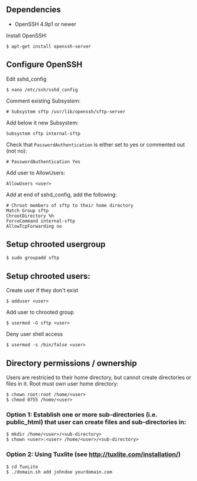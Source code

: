 ## Dependencies

* OpenSSH 4.9p1 or newer

Install OpenSSH:

    $ apt-get install openssh-server


## Configure OpenSSH

Edit sshd_config

    $ nano /etc/ssh/sshd_config

Comment existing Subsystem:

    # Subsystem sftp /usr/lib/openssh/sftp-server

Add below it new Subsystem:

    Subsystem sftp internal-sftp


Check that `PasswordAuthentication` is either set to yes or commented out (not no):

    # PasswordAuthentication Yes

Add user to AllowUsers:

    AllowUsers <user>

Add at end of sshd_config, add the following:

    # Chroot members of sftp to their home directory
    Match Group sftp
    ChrootDirectory %h
    ForceCommand internal-sftp
    AllowTcpForwarding no


## Setup chrooted usergroup

    $ sudo groupadd sftp


## Setup chrooted users:

Create user if they don't exist

    $ adduser <user>

Add user to chrooted group

    $ usermod -G sftp <user>

Deny user shell access

    $ usermod -s /bin/false <user>


## Directory permissions / ownership

Users are restricied to their home directory, but cannot create directories or files in it.
Root must own user home directory:

    $ chown root:root /home/<user>
    $ chmod 0755 /home/<user>

### Option 1: Establish one or more sub-directories (i.e. public_html) that user can create files and sub-directories in:

    $ mkdir /home/<user>/<sub-directory>
    $ chown <user>:<user> /home/<user>/<sub-directory>

### Option 2: Using Tuxlite (see http://tuxlite.com/installation/)

    $ cd TuxLite
    $ ./domain.sh add johndoe yourdomain.com